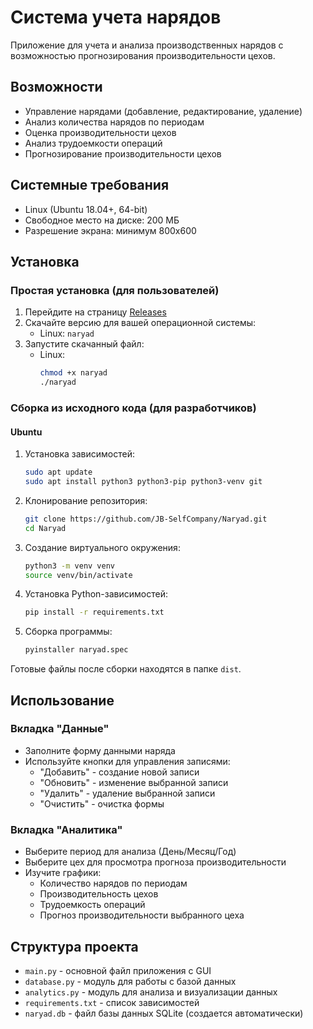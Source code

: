 # Система учета нарядов

Приложение для учета и анализа производственных нарядов с возможностью прогнозирования производительности цехов.

## Возможности

- Управление нарядами (добавление, редактирование, удаление)
- Анализ количества нарядов по периодам
- Оценка производительности цехов
- Анализ трудоемкости операций
- Прогнозирование производительности цехов

## Системные требования

- Linux (Ubuntu 18.04+, 64-bit)
- Свободное место на диске: 200 МБ
- Разрешение экрана: минимум 800x600

## Установка

### Простая установка (для пользователей)

1. Перейдите на страницу [Releases](https://github.com/JB-SelfCompany/Naryad/releases)
2. Скачайте версию для вашей операционной системы:
   - Linux: `naryad`
3. Запустите скачанный файл:
   - Linux: 
     ```bash
     chmod +x naryad
     ./naryad
     ```

### Сборка из исходного кода (для разработчиков)

#### Ubuntu
1. Установка зависимостей:
   ```bash
   sudo apt update
   sudo apt install python3 python3-pip python3-venv git
   ```

2. Клонирование репозитория:
   ```bash
   git clone https://github.com/JB-SelfCompany/Naryad.git
   cd Naryad
   ```

3. Создание виртуального окружения:
   ```bash
   python3 -m venv venv
   source venv/bin/activate
   ```

4. Установка Python-зависимостей:
   ```bash
   pip install -r requirements.txt
   ```

5. Сборка программы:
   ```bash
   pyinstaller naryad.spec
   ```

Готовые файлы после сборки находятся в папке `dist`.

## Использование

### Вкладка "Данные"

- Заполните форму данными наряда
- Используйте кнопки для управления записями:
  - "Добавить" - создание новой записи
  - "Обновить" - изменение выбранной записи
  - "Удалить" - удаление выбранной записи
  - "Очистить" - очистка формы

### Вкладка "Аналитика"

- Выберите период для анализа (День/Месяц/Год)
- Выберите цех для просмотра прогноза производительности
- Изучите графики:
  - Количество нарядов по периодам
  - Производительность цехов
  - Трудоемкость операций
  - Прогноз производительности выбранного цеха

## Структура проекта

- `main.py` - основной файл приложения с GUI
- `database.py` - модуль для работы с базой данных
- `analytics.py` - модуль для анализа и визуализации данных
- `requirements.txt` - список зависимостей
- `naryad.db` - файл базы данных SQLite (создается автоматически)
